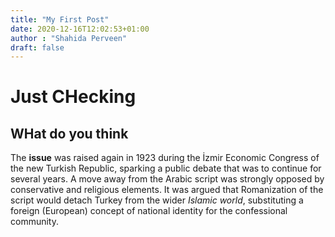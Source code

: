 ```yaml
---
title: "My First Post"
date: 2020-12-16T12:02:53+01:00
author : "Shahida Perveen"
draft: false
---
```

# Just CHecking
## WHat do you think
The **issue** was raised again in 1923 during the İzmir Economic Congress of the new Turkish Republic, sparking a public debate that was to continue for several years. A move away from the Arabic script was strongly opposed by conservative and religious elements. It was argued that Romanization of the script would detach Turkey from the wider *Islamic world*, substituting a foreign (European) concept of national identity for the confessional community.